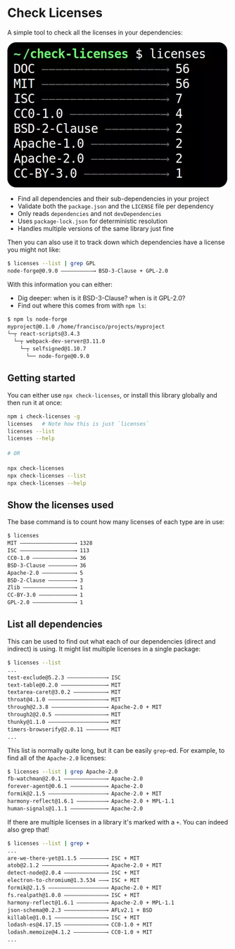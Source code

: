 # Check Licenses

A simple tool to check all the licenses in your dependencies:

![Example image](./assets/demo.webp)

- Find all dependencies and their sub-dependencies in your project
- Validate both the `package.json` and the `LICENSE` file per dependency
- Only reads `dependencies` and not `devDependencies`
- Uses `package-lock.json` for deterministic resolution
- Handles multiple versions of the same library just fine

Then you can also use it to track down which dependencies have a license you might not like:

```bash
$ licenses --list | grep GPL
node-forge@0.9.0 ——————————⟶ BSD-3-Clause + GPL-2.0
```

With this information you can either:

- Dig deeper: when is it BSD-3-Clause? when is it GPL-2.0?
- Find out where this comes from with `npm ls`:

```bash
$ npm ls node-forge
myproject@0.1.0 /home/francisco/projects/myproject
└─┬ react-scripts@3.4.3
  └─┬ webpack-dev-server@3.11.0
    └─┬ selfsigned@1.10.7
      └── node-forge@0.9.0
```

## Getting started

You can either use `npx check-licenses`, or install this library globally and then run it at once:

```bash
npm i check-licenses -g
licenses   # Note how this is just `licenses`
licenses --list
licenses --help

# OR

npx check-licenses
npx check-licenses --list
npx check-licenses --help
```

## Show the licenses used

The base command is to count how many licenses of each type are in use:

```bash
$ licenses
MIT —————————————————⟶ 1328
ISC —————————————————⟶ 113
CC0-1.0 —————————————⟶ 36
BSD-3-Clause ————————⟶ 36
Apache-2.0 ——————————⟶ 5
BSD-2-Clause ————————⟶ 3
Zlib ————————————————⟶ 1
CC-BY-3.0 ———————————⟶ 1
GPL-2.0 —————————————⟶ 1
```

## List all dependencies

This can be used to find out what each of our dependencies (direct and indirect) is using. It might list multiple licenses in a single package:

```bash
$ licenses --list
...
test-exclude@5.2.3 ————————————⟶ ISC
text-table@0.2.0 ——————————————⟶ MIT
textarea-caret@3.0.2 ——————————⟶ MIT
throat@4.1.0 ——————————————————⟶ MIT
through@2.3.8 —————————————————⟶ Apache-2.0 + MIT
through2@2.0.5 ————————————————⟶ MIT
thunky@1.1.0 ——————————————————⟶ MIT
timers-browserify@2.0.11 ——————⟶ MIT
...
```

This list is normally quite long, but it can be easily `grep`-ed. For example, to find all of the `Apache-2.0` licenses:

```bash
$ licenses --list | grep Apache-2.0
fb-watchman@2.0.1 —————————————⟶ Apache-2.0
forever-agent@0.6.1 ———————————⟶ Apache-2.0
formik@2.1.5 ——————————————————⟶ Apache-2.0 + MIT
harmony-reflect@1.6.1 —————————⟶ Apache-2.0 + MPL-1.1
human-signals@1.1.1 ———————————⟶ Apache-2.0
```

If there are multiple licenses in a library it's marked with a `+`. You can indeed also grep that!

```bash
$ licenses --list | grep +
...
are-we-there-yet@1.1.5 ————————⟶ ISC + MIT
atob@2.1.2 ————————————————————⟶ Apache-2.0 + MIT
detect-node@2.0.4 —————————————⟶ ISC + MIT
electron-to-chromium@1.3.534 ——⟶ ISC + MIT
formik@2.1.5 ——————————————————⟶ Apache-2.0 + MIT
fs.realpath@1.0.0 —————————————⟶ ISC + MIT
harmony-reflect@1.6.1 —————————⟶ Apache-2.0 + MPL-1.1
json-schema@0.2.3 —————————————⟶ AFLv2.1 + BSD
killable@1.0.1 ————————————————⟶ ISC + MIT
lodash-es@4.17.15 —————————————⟶ CC0-1.0 + MIT
lodash.memoize@4.1.2 ——————————⟶ CC0-1.0 + MIT
...
```
